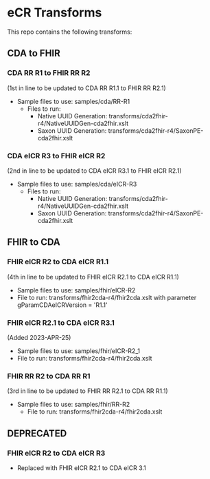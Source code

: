 # eCR Transforms

This repo contains the following transforms:

## CDA to FHIR

### CDA RR R1 to FHIR RR R2 
(1st in line to be updated to CDA RR R1.1 to FHIR RR R2.1)

* Sample files to use: samples/cda/RR-R1
  * Files to run:
    * Native UUID Generation: transforms/cda2fhir-r4/NativeUUIDGen-cda2fhir.xslt
    * Saxon UUID Generation: transforms/cda2fhir-r4/SaxonPE-cda2fhir.xslt
           
### CDA eICR R3 to FHIR eICR R2 
(2nd in line to be updated to CDA eICR R3.1 to FHIR eICR R2.1)

* Sample files to use: samples/cda/eICR-R3 
  * Files to run:
    * Native UUID Generation: transforms/cda2fhir-r4/NativeUUIDGen-cda2fhir.xslt
    * Saxon UUID Generation: transforms/cda2fhir-r4/SaxonPE-cda2fhir.xslt
         
## FHIR to CDA

### FHIR eICR R2 to CDA eICR R1.1 
(4th in line to be updated to FHIR eICR R2.1 to CDA eICR R1.1)

* Sample files to use: samples/fhir/eICR-R2 
* File to run: transforms/fhir2cda-r4/fhir2cda.xslt with parameter gParamCDAeICRVersion = 'R1.1'
     
### FHIR eICR R2.1 to CDA eICR R3.1 
(Added 2023-APR-25)

* Sample files to use: samples/fhir/eICR-R2_1
* File to run: transforms/fhir2cda-r4/fhir2cda.xslt
      
### FHIR RR R2 to CDA RR R1 
(3rd in line to be updated to FHIR RR R2.1 to CDA RR R1.1)

* Sample files to use: samples/fhir/RR-R2
     * File to run: transforms/fhir2cda-r4/fhir2cda.xslt 
  

## DEPRECATED 

### FHIR eICR R2 to CDA eICR R3
* Replaced with FHIR eICR R2.1 to CDA eICR 3.1
